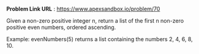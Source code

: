 **Problem Link URL** : https://www.apexsandbox.io/problem/70

Given a non-zero positive integer n, return a list of the first n non-zero positive even numbers, ordered ascending.

Example: evenNumbers(5) returns a list containing the numbers 2, 4, 6, 8, 10.